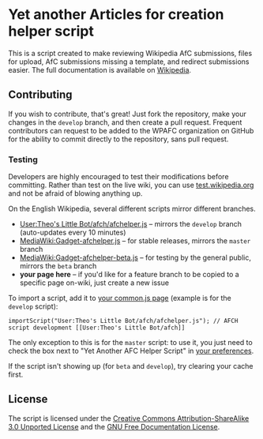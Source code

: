Yet another Articles for creation helper script
========
This is a script created to make reviewing Wikipedia AfC submissions, files for upload, AfC submissions missing a template, and redirect submissions easier. The full documentation is available on [Wikipedia](https://en.wikipedia.org/wiki/Wikipedia:WikiProject_Articles_for_creation/Helper_script#Documentation).

## Contributing
If you wish to contribute, that's great! Just fork the repository, make your changes in the `develop` branch, and then create a pull request. Frequent contributors can request to be added to the WPAFC organization on GitHub for the ability to commit directly to the repository, sans pull request.

### Testing
Developers are highly encouraged to test their modifications before committing. Rather than test on the live wiki, you can use [test.wikipedia.org](http://test.wikipedia.org/wiki/Main_Page) and not be afraid of blowing anything up.

On the English Wikipedia, several different scripts mirror different branches.
* [User:Theo's Little Bot/afch/afchelper.js](https://en.wikipedia.org/w/index.php?title=User:Theo%27s_Little_Bot/afch/afchelper.js) &ndash; mirrors the `develop` branch (auto-updates every 10 minutes)
* [MediaWiki:Gadget-afchelper.js](https://en.wikipedia.org/w/index.php?title=MediaWiki:Gadget-afchelper.js) &ndash; for stable releases, mirrors the `master` branch
* [MediaWiki:Gadget-afchelper-beta.js](https://en.wikipedia.org/w/index.php?title=MediaWiki:Gadget-afchelper-beta.js) &ndash; for testing by the general public, mirrors the `beta` branch
* **your page here** &ndash; if you'd like for a feature branch to be copied to a specific page on-wiki, just create a new issue

To import a script, add it to [your common.js page](http://en.wikipedia.org/wiki/Special:MyPage/common.js) (example is for the `develop` script):

    importScript("User:Theo's Little Bot/afch/afchelper.js"); // AFCH script development [[User:Theo's Little Bot/afch]]

The only exception to this is for the `master` script: to use it, you just need to check the box next to "Yet Another AFC Helper Script" in [your preferences](http://en.wikipedia.org/wiki/Special:Preferences#mw-prefsection-gadgets).

If the script isn't showing up (for `beta` and `develop`), try clearing your cache first.

## License
The script is licensed under the [Creative Commons Attribution-ShareAlike 3.0 Unported License](http://en.wikipedia.org/wiki/Wikipedia:Text_of_Creative_Commons_Attribution-ShareAlike_3.0_Unported_License) and the [GNU Free Documentation License](http://en.wikipedia.org/wiki/Wikipedia:Text_of_the_GNU_Free_Documentation_License).
